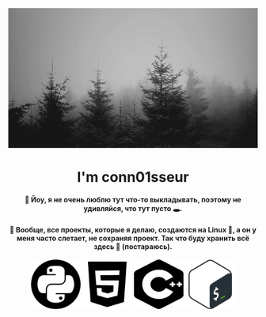 <div align="center">
  <a href="https://github.com/conn01sseur/conn01sseur/blob/main/forest.gif" align="center">
    <img src="https://github.com/conn01sseur/conn01sseur/blob/main/forest.gif" alt="GIF" style="width:600px; height:auto"/>
  </a>
  <h1 align="center">I'm conn01sseur</h1>
  <h4>👋 Йоу, я не очень люблю тут что-то выкладывать, поэтому не удивляйся, что тут пусто 🕳️.</h4>
  <h4>📎 Вообще, все проекты, которые я делаю, создаются на Linux 🐧, а он у меня часто слетает, не сохраняя проект. Так что буду хранить всё здесь 💾 (постараюсь).</h4>
  <div align="center">
      <img src="https://github.com/conn01sseur/conn01sseur/blob/main/python.png" alt="PNG" style="width:100px; height:100px"/>
      <img src="https://github.com/conn01sseur/conn01sseur/blob/main/html.png" alt="PNG" style="width:100px; height:100px"/>
      <img src="https://github.com/conn01sseur/conn01sseur/blob/main/cplusplus.png" alt="PNG" style="width:100px; height:100px"/>
      <img src="https://github.com/conn01sseur/conn01sseur/blob/main/bash.png" alt="PNG" style="width:100px; height:100px"/>
  </div>
</div>
